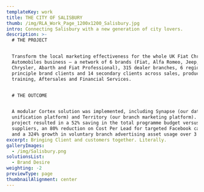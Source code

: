 ```yaml
---
templateKey: work
title: THE CITY OF SALISBURY
thumb: /img/RLA_Work_Page_1200x1200_Salisbury.jpg
intro: Connecting Salisbury with a new generation of city lovers.
description: >-
  # THE PROJECT


  Transform the local marketing effectiveness for the whole UK Fiat Chrysler
  Automobiles business – a network of 6 brands (Fiat, Alfa Romeo, Jeep,
  Chrysler, Abarth and Fiat Professional), 315 dealer branches, 6 regions, 10
  principle brand clients and 14 secondary clients across sales, product,
  training, Aftersales and Financial Services.


  # THE OUTCOME


  A modular Cortex solution was implemented, including Synapse (our data
  unification platform) and Territory (our branch marketing platform). The
  project resulted in a 52% saving in the total programme budget versus previous
  suppliers, an 80% reduction on Cost Per Lead for targeted Facebook campaigns,
  and a 324% growth in voluntary branch advertising asset usage over 3 years.
excerpt: Bringing Client and customers together. Literally.
galleryImages:
  - /img/Salisbury.png
solutionsList:
  - Brand Desire
weighting: -2
previewType: page
thumbnailAlignment: center
---
```



